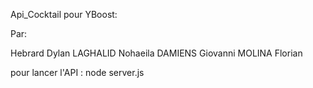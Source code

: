 Api_Cocktail pour YBoost:

Par:

Hebrard Dylan
LAGHALID Nohaeila
DAMIENS Giovanni
MOLINA Florian

pour lancer l'API : node server.js

    